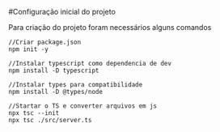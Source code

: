 #Configuração inicial do projeto

Para criação do projeto foram necessários alguns comandos

    //Criar package.json
    npm init -y

    //Instalar typescript como dependencia de dev
    npm install -D typescript

    //Instalar types para compatibilidade
    npm install -D @types/node

    //Startar o TS e converter arquivos em js
    npx tsc --init
    npx tsc ./src/server.ts